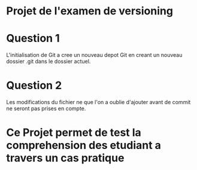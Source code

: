 # Projet de l'examen de versioning

# Question 1
L'initialisation de Git a cree un nouveau depot Git en creant un nouveau dossier .git dans le dossier actuel.

# Question 2
Les modifications du fichier ne que l'on a oublie d'ajouter avant de commit ne seront pas prises en compte.

# Ce Projet permet de test la comprehension des etudiant a travers un cas pratique
